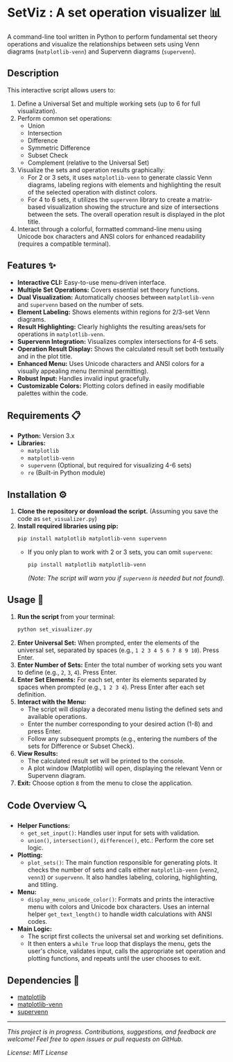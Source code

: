 # SetViz : A set operation visualizer 📊

A command-line tool written in Python to perform fundamental set theory operations and visualize the relationships between sets using Venn diagrams (`matplotlib-venn`) and Supervenn diagrams (`supervenn`).

## Description

This interactive script allows users to:
1.  Define a Universal Set and multiple working sets (up to 6 for full visualization).
2.  Perform common set operations:
    * Union
    * Intersection
    * Difference
    * Symmetric Difference
    * Subset Check
    * Complement (relative to the Universal Set)
3.  Visualize the sets and operation results graphically:
    * For 2 or 3 sets, it uses `matplotlib-venn` to generate classic Venn diagrams, labeling regions with elements and highlighting the result of the selected operation with distinct colors.
    * For 4 to 6 sets, it utilizes the `supervenn` library to create a matrix-based visualization showing the structure and size of intersections between the sets. The overall operation result is displayed in the plot title.
4.  Interact through a colorful, formatted command-line menu using Unicode box characters and ANSI colors for enhanced readability (requires a compatible terminal).

## Features ✨

* **Interactive CLI:** Easy-to-use menu-driven interface.
* **Multiple Set Operations:** Covers essential set theory functions.
* **Dual Visualization:** Automatically chooses between `matplotlib-venn` and `supervenn` based on the number of sets.
* **Element Labeling:** Shows elements within regions for 2/3-set Venn diagrams.
* **Result Highlighting:** Clearly highlights the resulting areas/sets for operations in `matplotlib-venn`.
* **Supervenn Integration:** Visualizes complex intersections for 4-6 sets.
* **Operation Result Display:** Shows the calculated result set both textually and in the plot title.
* **Enhanced Menu:** Uses Unicode characters and ANSI colors for a visually appealing menu (terminal permitting).
* **Robust Input:** Handles invalid input gracefully.
* **Customizable Colors:** Plotting colors defined in easily modifiable palettes within the code.


## Requirements 📋

* **Python:** Version 3.x
* **Libraries:**
    * `matplotlib`
    * `matplotlib-venn`
    * `supervenn` (Optional, but required for visualizing 4-6 sets)
    * `re` (Built-in Python module)

## Installation ⚙️

1.  **Clone the repository or download the script.** (Assuming you save the code as `set_visualizer.py`)
2.  **Install required libraries using pip:**
    ```bash
    pip install matplotlib matplotlib-venn supervenn
    ```
    * If you only plan to work with 2 or 3 sets, you can omit `supervenn`:
        ```bash
        pip install matplotlib matplotlib-venn
        ```
        *(Note: The script will warn you if `supervenn` is needed but not found).*

## Usage 🚀

1.  **Run the script** from your terminal:
    ```bash
    python set_visualizer.py
    ```
2.  **Enter Universal Set:** When prompted, enter the elements of the universal set, separated by spaces (e.g., `1 2 3 4 5 6 7 8 9 10`). Press Enter.
3.  **Enter Number of Sets:** Enter the total number of working sets you want to define (e.g., `2`, `3`, `4`). Press Enter.
4.  **Enter Set Elements:** For each set, enter its elements separated by spaces when prompted (e.g., `1 2 3 4`). Press Enter after each set definition.
5.  **Interact with the Menu:**
    * The script will display a decorated menu listing the defined sets and available operations.
    * Enter the number corresponding to your desired action (1-8) and press Enter.
    * Follow any subsequent prompts (e.g., entering the numbers of the sets for Difference or Subset Check).
6.  **View Results:**
    * The calculated result set will be printed to the console.
    * A plot window (Matplotlib) will open, displaying the relevant Venn or Supervenn diagram.
7.  **Exit:** Choose option `8` from the menu to close the application.

## Code Overview 🔍

* **Helper Functions:**
    * `get_set_input()`: Handles user input for sets with validation.
    * `union()`, `intersection()`, `difference()`, etc.: Perform the core set logic.
* **Plotting:**
    * `plot_sets()`: The main function responsible for generating plots. It checks the number of sets and calls either `matplotlib-venn` (`venn2`, `venn3`) or `supervenn`. It also handles labeling, coloring, highlighting, and titling.
* **Menu:**
    * `display_menu_unicode_color()`: Formats and prints the interactive menu with colors and Unicode box characters. Uses an internal helper `get_text_length()` to handle width calculations with ANSI codes.
* **Main Logic:**
    * The script first collects the universal set and working set definitions.
    * It then enters a `while True` loop that displays the menu, gets the user's choice, validates input, calls the appropriate set operation and plotting functions, and repeats until the user chooses to exit.

## Dependencies 🔗

* [matplotlib](https://matplotlib.org/)
* [matplotlib-venn](https://github.com/konstantint/matplotlib-venn)
* [supervenn](https://github.com/gecko984/supervenn)

---

*This project is in progress. Contributions, suggestions, and feedback are welcome! Feel free to open issues or pull requests on GitHub.*

*License: MIT License*

